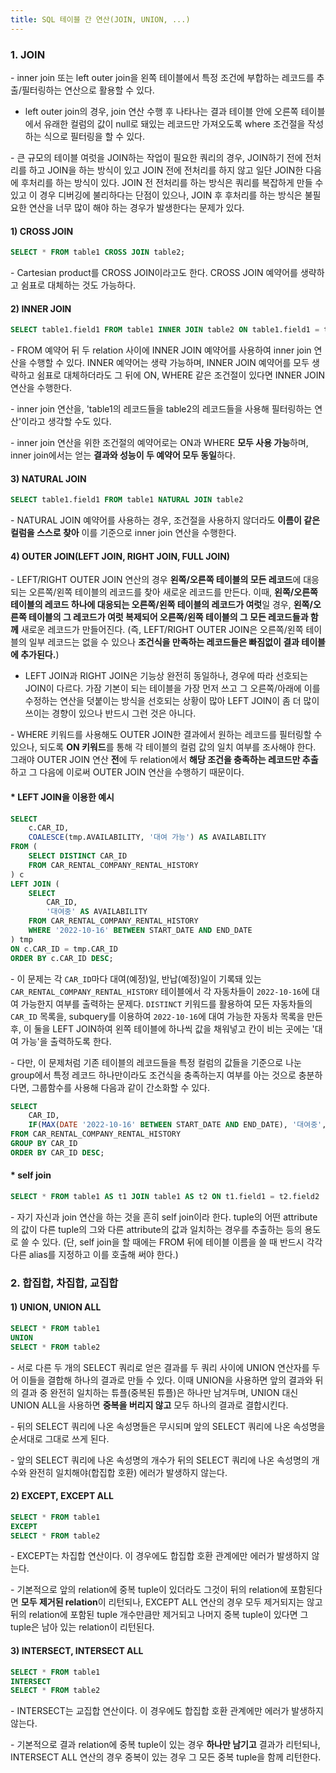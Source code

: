 ```yaml
---
title: SQL 테이블 간 연산(JOIN, UNION, ...)
---
```



### 1. JOIN

\- inner join 또는 left outer join을 왼쪽 테이블에서 특정 조건에 부합하는 레코드를 추출/필터링하는 연산으로 활용할 수 있다. 

  - left outer join의 경우, join 연산 수행 후 나타나는 결과 테이블 안에 오른쪽 테이블에서 유래한 컬럼의 값이 null로 돼있는 레코드만 가져오도록 where 조건절을 작성하는 식으로 필터링을 할 수 있다.

\- 큰 규모의 테이블 여럿을 JOIN하는 작업이 필요한 쿼리의 경우, JOIN하기 전에 전처리를 하고 JOIN을 하는 방식이 있고 JOIN 전에 전처리를 하지 않고 일단 JOIN한 다음에 후처리를 하는 방식이 있다. JOIN 전 전처리를 하는 방식은 쿼리를 복잡하게 만들 수 있고 이 경우 디버깅에 불리하다는 단점이 있으나, JOIN 후 후처리를 하는 방식은 불필요한 연산을 너무 많이 해야 하는 경우가 발생한다는 문제가 있다.

#### 1) CROSS JOIN

```sql
SELECT * FROM table1 CROSS JOIN table2;
```

\- Cartesian product를 CROSS JOIN이라고도 한다. CROSS JOIN 예약어를 생략하고 쉼표로 대체하는 것도 가능하다.


#### 2) INNER JOIN

```sql
SELECT table1.field1 FROM table1 INNER JOIN table2 ON table1.field1 = table2.field2
```

\- FROM 예약어 뒤 두 relation 사이에 INNER JOIN 예약어를 사용하여 inner join 연산을 수행할 수 있다. INNER 예약어는 생략 가능하며, INNER JOIN 예약어를 모두 생략하고 쉼표로 대체하더라도 그 뒤에 ON, WHERE 같은 조건절이 있다면 INNER JOIN 연산을 수행한다.

\- inner join 연산을, 'table1의 레코드들을 table2의 레코드들을 사용해 필터링하는 연산'이라고 생각할 수도 있다.

\- inner join 연산을 위한 조건절의 예약어로는 ON과 WHERE **모두 사용 가능**하며, inner join에서는 얻는 **결과와 성능이 두 예약어 모두 동일**하다.


#### 3) NATURAL JOIN

```sql
SELECT table1.field1 FROM table1 NATURAL JOIN table2 
```

\- NATURAL JOIN 예약어를 사용하는 경우, 조건절을 사용하지 않더라도 **이름이 같은 컬럼을 스스로 찾아** 이를 기준으로 inner join 연산을 수행한다.


#### 4) OUTER JOIN(LEFT JOIN, RIGHT JOIN, FULL JOIN)

\- LEFT/RIGHT OUTER JOIN 연산의 경우 **왼쪽/오른쪽 테이블의 모든 레코드**에 대응되는 오른쪽/왼쪽 테이블의 레코드를 찾아 새로운 레코드를 만든다. 이때, **왼쪽/오른쪽 테이블의 레코드 하나에 대응되는 오른쪽/왼쪽 테이블의 레코드가 여럿**일 경우, **왼쪽/오른쪽 테이블의 그 레코드가 여럿 복제되어 오른쪽/왼쪽 테이블의 그 모든 레코드들과 함께** 새로운 레코드가 만들어진다. (즉, LEFT/RIGHT OUTER JOIN은 오른쪽/왼쪽 테이블의 일부 레코드는 없을 수 있으나 **조건식을 만족하는 레코드들은 빠짐없이 결과 테이블에 추가된다.**)

- LEFT JOIN과 RIGHT JOIN은 기능상 완전히 동일하나, 경우에 따라 선호되는 JOIN이 다르다. 가잠 기본이 되는 테이블을 가장 먼저 쓰고 그 오른쪽/아래에 이를 수정하는 연산을 덧붙이는 방식을 선호되는 상황이 많아 LEFT JOIN이 좀 더 많이 쓰이는 경향이 있으나 반드시 그런 것은 아니다.

\- WHERE 키워드를 사용해도 OUTER JOIN한 결과에서 원하는 레코드를 필터링할 수 있으나, 되도록 **ON 키워드**를 통해 각 테이블의 컬럼 값의 일치 여부를 조사해야 한다. 그래야 OUTER JOIN 연산 **전**에 두 relation에서 **해당 조건을 충족하는 레코드만 추출**하고 그 다음에 이로써 OUTER JOIN 연산을 수행하기 때문이다.


#### * LEFT JOIN을 이용한 예시

```sql
SELECT 
    c.CAR_ID,
    COALESCE(tmp.AVAILABILITY, '대여 가능') AS AVAILABILITY
FROM (
    SELECT DISTINCT CAR_ID 
    FROM CAR_RENTAL_COMPANY_RENTAL_HISTORY
) c
LEFT JOIN (
    SELECT 
        CAR_ID, 
        '대여중' AS AVAILABILITY
    FROM CAR_RENTAL_COMPANY_RENTAL_HISTORY
    WHERE '2022-10-16' BETWEEN START_DATE AND END_DATE
) tmp
ON c.CAR_ID = tmp.CAR_ID
ORDER BY c.CAR_ID DESC;
```

\- 이 문제는 각 `CAR_ID`마다 대여(예정)일, 반납(예정)일이 기록돼 있는 `CAR_RENTAL_COMPANY_RENTAL_HISTORY` 테이블에서 각 자동차들이 `2022-10-16`에 대여 가능한지 여부를 출력하는 문제다. `DISTINCT` 키워드를 활용하여 모든 자동차들의 `CAR_ID` 목록을, subquery를 이용하여 `2022-10-16`에 대여 가능한 자동차 목록을 만든 후, 이 둘을 LEFT JOIN하여 왼쪽 테이블에 하나씩 값을 채워넣고 칸이 비는 곳에는 '대여 가능'을 출력하도록 한다. 

\- 다만, 이 문제처럼 기존 테이블의 레코드들을 특정 컬럼의 값들을 기준으로 나눈 group에서 특정 레코드 하나만이라도 조건식을 충족하는지 여부를 아는 것으로 충분하다면, 그룹함수를 사용해 다음과 같이 간소화할 수 있다.

```sql
SELECT 
    CAR_ID,
    IF(MAX(DATE '2022-10-16' BETWEEN START_DATE AND END_DATE), '대여중', '대여 가능') AS IS_RENTED
FROM CAR_RENTAL_COMPANY_RENTAL_HISTORY
GROUP BY CAR_ID
ORDER BY CAR_ID DESC;
```


#### * self join

```sql
SELECT * FROM table1 AS t1 JOIN table1 AS t2 ON t1.field1 = t2.field2
```

\- 자기 자신과 join 연산을 하는 것을 흔히 self join이라 한다. tuple의 어떤 attribute의 값이 다른 tuple의 그와 다른 attribute의 값과 일치하는 경우를 추출하는 등의 용도로 쓸 수 있다. (단, self join을 할 때에는 FROM 뒤에 테이블 이름을 쓸 때 반드시 각각 다른 alias를 지정하고 이를 호출해 써야 한다.)






### 2. 합집합, 차집합, 교집합


#### 1) UNION, UNION ALL

```sql
SELECT * FROM table1
UNION
SELECT * FROM table2
```

\- 서로 다른 두 개의 SELECT 쿼리로 얻은 결과를 두 쿼리 사이에 UNION 연산자를 두어 이들을 결합해 하나의 결과로 만들 수 있다. 이때 UNION을 사용하면 앞의 결과와 뒤의 결과 중 완전히 일치하는 튜플(중복된 튜플)은 하나만 남겨두며, UNION 대신 UNION ALL을 사용하면 **중복을 버리지 않고** 모두 하나의 결과로 결합시킨다.

\- 뒤의 SELECT 쿼리에 나온 속성명들은 무시되며 앞의 SELECT 쿼리에 나온 속성명을 순서대로 그대로 쓰게 된다.

\- 앞의 SELECT 쿼리에 나온 속성명의 개수가 뒤의 SELECT 쿼리에 나온 속성명의 개수와 완전히 일치해야(합집합 호환) 에러가 발생하지 않는다. 


#### 2) EXCEPT, EXCEPT ALL

```sql
SELECT * FROM table1
EXCEPT
SELECT * FROM table2
```

\- EXCEPT는 차집합 연산이다. 이 경우에도 합집합 호환 관계에만 에러가 발생하지 않는다. 

\- 기본적으로 앞의 relation에 중복 tuple이 있더라도 그것이 뒤의 relation에 포함된다면 **모두 제거된 relation**이 리턴되나, EXCEPT ALL 연산의 경우 모두 제거되지는 않고 뒤의 relation에 포함된 tuple 개수만큼만 제거되고 나머지 중복 tuple이 있다면 그 tuple은 남아 있는 relation이 리턴된다.


#### 3) INTERSECT, INTERSECT ALL

```sql
SELECT * FROM table1
INTERSECT
SELECT * FROM table2
```

\- INTERSECT는 교집합 연산이다. 이 경우에도 합집합 호환 관계에만 에러가 발생하지 않는다. 

\- 기본적으로 결과 relation에 중복 tuple이 있는 경우 **하나만 남기고** 결과가 리턴되나, INTERSECT ALL 연산의 경우 중복이 있는 경우 그 모든 중복 tuple을 함께 리턴한다.


